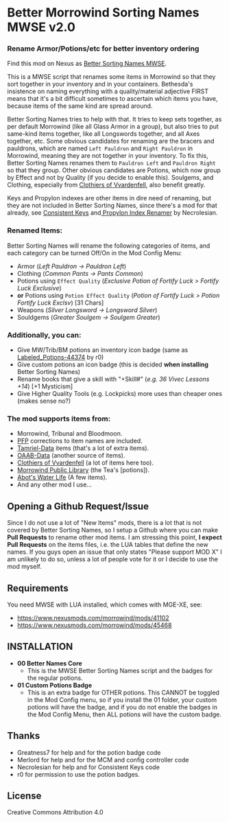 # Better Morrowind Sorting Names MWSE v2.0
### Rename Armor/Potions/etc for better inventory ordering

Find this mod on Nexus as [Better Sorting Names MWSE](https://www.nexusmods.com/morrowind/mods/50018).

This is a MWSE script that renames some items in Morrowind so that they sort together in your inventory and in your containers. Bethesda's insistence on naming everything with a quality/material adjective FIRST means that it's a bit difficult sometimes to ascertain which items you have, because items of the same kind are spread around.

Better Sorting Names tries to help with that. It tries to keep sets together, as per default Morrowind (like all Glass Armor in a group), but also tries to put same-kind items together, like all Longswords together, and all Axes together, etc. Some obvious candidates for renaming are the bracers and pauldrons, which are named `Left Pauldron` and `Right Pauldron` in Morrowind, meaning they are not together in your inventory. To fix this, Better Sorting Names renames them to `Pauldron Left` and `Pauldron Right` so that they group. Other obvious candidates are Potions, which now group by Effect and not by Quality (if you decide to enable this). Soulgems, and Clothing, especially from [Clothiers of Vvardenfell](https://www.nexusmods.com/morrowind/mods/50007), also benefit greatly.

Keys and Propylon indexes are other items in dire need of renaming, but  they are not included in Better Sorting Names, since there's a mod for  that already, see [Consistent Keys](https://www.nexusmods.com/morrowind/mods/47954) and[ Propylon Index Renamer](https://www.nexusmods.com/morrowind/mods/49941) by Necrolesian.

### Renamed Items:

Better Sorting Names will rename the following categories of items, and each category can be turned Off/On in the Mod Config Menu:

- Armor (*Left Pauldron -> Pauldron Left*)
- Clothing (*Common Pants -> Pants Common*)
- Potions using `Effect Quality` (*Exclusive Potion of Fortify Luck > Fortify Luck Exclusive*)
- **or** Potions using `Potion Effect Quality` (*Potion of Fortify Luck > Potion Fortify Luck Exclsv*) [31 Chars]
- Weapons (*Silver Longsword -> Longsword Silver*)
- Souldgems (*Greater Soulgem -> Soulgem Greater*)

### Additionally, you can:

- Give MW/Trib/BM potions an inventory icon badge (same as [Labeled_Potions-44374](https://www.nexusmods.com/morrowind/mods/44374) by r0)
- Give custom potions an icon badge (this is decided **when installing** Better Sorting Names)
- Rename books that give a skill with "+Skill#" (*e.g. 36 Vivec Lessons +14*) [+1 Mysticism]
- Give Higher Quality Tools (e.g. Lockpicks) more uses than cheaper ones (makes sense no?)

### The mod supports items from:

- Morrowind, Tribunal and Bloodmoon.
- [PFP](https://www.nexusmods.com/morrowind/mods/45096) corrections to item names are included.
- [Tamriel-Data](https://www.nexusmods.com/morrowind/mods/44537) items (that's a lot of extra items).
- [OAAB-Data](https://www.nexusmods.com/morrowind/mods/49042) (another source of items).
- [Clothiers of Vvardenfell](https://www.nexusmods.com/morrowind/mods/50007) (a lot of items here too).
- [Morrowind Public Library](https://www.nexusmods.com/morrowind/mods/17379) (the Tea's [potions]).
- [Abot's Water Life](https://www.nexusmods.com/morrowind/mods/42417) (A few items).
- And any other mod I use...

## Opening a Github Request/Issue

Since I do not use a lot of "New Items" mods, there is a lot that is not covered by Better Sorting Names, so I setup a Github where you can make **Pull Requests** to rename other mod items. I am stressing this point, **I expect Pull Requests** on the items files, i.e. the LUA tables that define the new names. If you guys open an issue that only states "Please support MOD X" I am unlikely to do so, unless a lot of people vote for it or I decide to use the mod myself.

Requirements
------------

You need MWSE with LUA installed, which comes with MGE-XE, see:

* https://www.nexusmods.com/morrowind/mods/41102
* https://www.nexusmods.com/morrowind/mods/45468

INSTALLATION
------------

- **00 Better Names Core**
  - This is the MWSE Better Sorting Names script and the badges for the regular potions.
- **01 Custom Potions Badge**
  - This is an extra badge for OTHER potions. This CANNOT be toggled in the Mod Config menu, so if you install the 01 folder, your custom potions will have the badge, and if you do not enable the badges in the Mod Config Menu, then ALL potions will have the custom badge.

Thanks
------

* Greatness7 for help and for the potion badge code
* Merlord for help and for the MCM and config controller code
* Necrolesian for help and for Consistent Keys code
* r0 for permission to use the potion badges.

License
-------

Creative Commons Attribution 4.0

